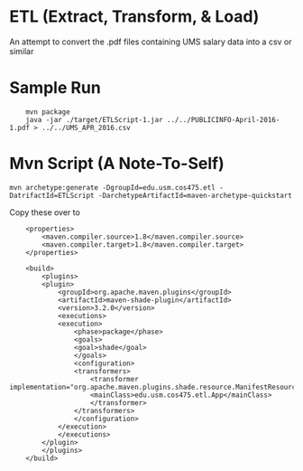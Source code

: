 # ETL (Extract, Transform, & Load)
An attempt to convert the .pdf files containing UMS salary data into a csv or similar

# Sample Run

        mvn package
        java -jar ./target/ETLScript-1.jar ../../PUBLICINFO-April-2016-1.pdf > ../../UMS_APR_2016.csv

# Mvn Script (A Note-To-Self)
`mvn archetype:generate -DgroupId=edu.usm.cos475.etl -DatrifactId=ETLScript -DarchetypeArtifactId=maven-archetype-quickstart`

Copy these over to

        <properties>
            <maven.compiler.source>1.8</maven.compiler.source>
            <maven.compiler.target>1.8</maven.compiler.target>
        </properties>

        <build>
            <plugins>
            <plugin>
                <groupId>org.apache.maven.plugins</groupId>
                <artifactId>maven-shade-plugin</artifactId>
                <version>3.2.0</version>
                <executions>
                <execution>
                    <phase>package</phase>
                    <goals>
                    <goal>shade</goal>
                    </goals>
                    <configuration>
                    <transformers>
                        <transformer implementation="org.apache.maven.plugins.shade.resource.ManifestResourceTransformer">
                        <mainClass>edu.usm.cos475.etl.App</mainClass>
                        </transformer>
                    </transformers>
                    </configuration>
                </execution>
                </executions>
            </plugin>
            </plugins>
        </build>